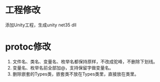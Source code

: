 工程修改
===
添加Unity工程，生成unity net35 dll




protoc修改
===
1. 文件名、类名、变量名、枚举名都保持原样，不改成驼峰，不删除下划线。
2. 变量名、枚举名前全部加@，支持保留字做变量名。
3. 删除嵌套的Types类，嵌套类不放在Types类里，直接放在类里。